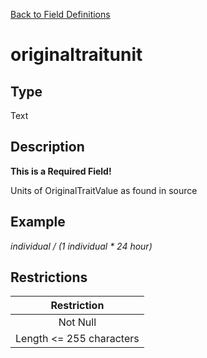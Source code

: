 [Back to Field Definitions](../../field_definition_overview)
# originaltraitunit

## Type
Text

## Description
**This is a Required Field!**

Units of OriginalTraitValue as found in source
## Example
*individual / (1 individual * 24 hour)*

## Restrictions
| Restriction |
| :---------: |
| Not Null |
| Length <= 255 characters |


